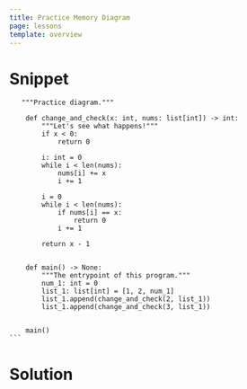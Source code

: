 ```yaml
---
title: Practice Memory Diagram
page: lessons
template: overview
---
```


# Snippet

<pre>
<code class="python">   """Practice diagram."""

    def change_and_check(x: int, nums: list[int]) -> int:
        """Let's see what happens!"""
        if x < 0:
            return 0
        
        i: int = 0
        while i < len(nums):
            nums[i] += x
            i += 1

        i = 0
        while i < len(nums):
            if nums[i] == x:
                return 0
            i += 1

        return x - 1


    def main() -> None:
        """The entrypoint of this program."""
        num_1: int = 0
        list_1: list[int] = [1, 2, num_1]
        list_1.append(change_and_check(2, list_1))
        list_1.append(change_and_check(3, list_1))


    main()
```
</code></pre>

# Solution


